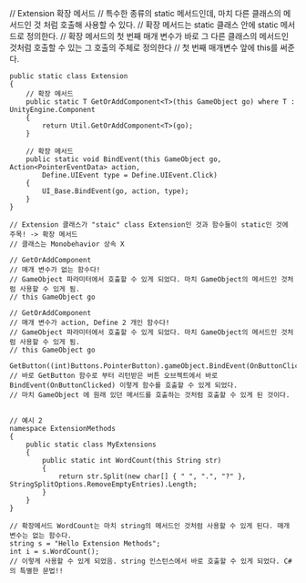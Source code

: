 // Extension 확장 메서드
    // 특수한 종류의 static 메서드인데, 마치 다른 클래스의 메서드인 것 처럼 호출해 사용할 수 있다.
    // 확장 메서드는 static 클래스 안에 static 메서드로 정의한다.
    // 확장 메서드의 첫 번째 매개 변수가 바로 그 다른 클래스의 메서드인 것처럼 호출할 수 있는 그 호출의 주체로 정의한다
    // 첫 번째 매개변수 앞에 this를 써준다.

    public static class Extension
    {
        // 확장 메서드
        public static T GetOrAddComponent<T>(this GameObject go) where T : UnityEngine.Component
        {
            return Util.GetOrAddComponent<T>(go);
        }
        
        // 확장 메서드
        public static void BindEvent(this GameObject go, Action<PointerEventData> action,
            Define.UIEvent type = Define.UIEvent.Click)
        {
            UI_Base.BindEvent(go, action, type);
        }
    }
    
    // Extension 클래스가 "staic" class Extension인 것과 함수들이 static인 것에 주목! -> 확장 메서드
    // 클래스는 Monobehavior 상속 X
    
    // GetOrAddComponent
    // 매개 변수가 없는 함수다!
    // GameObject 파라미터에서 호출할 수 있게 되었다. 마치 GameObject의 메서드인 것처럼 사용할 수 있게 됨.
    // this GameObject go
    
    // GetOrAddComponent
    // 매개 변수가 action, Define 2 개인 함수다!
    // GameObject 파라미터에서 호출할 수 있게 되었다. 마치 GameObject의 메서드인 것처럼 사용할 수 있게 됨.
    // this GameObject go

    GetButton((int)Buttons.PointerButton).gameObject.BindEvent(OnButtonClicked);
    // 바로 GetButton 함수로 부터 리턴받은 버튼 오브젝트에서 바로 BindEvent(OnButtonClicked) 이렇게 함수를 호출할 수 있게 되었다. 
    // 마치 GameObject 에 원래 있던 메서드를 호출하는 것처럼 호출할 수 있게 된 것이다.
    
    
    // 예시 2
    namespace ExtensionMethods
    {
        public static class MyExtensions
        {
            public static int WordCount(this String str)
            {
                return str.Split(new char[] { " ", ".", "?" }, StringSplitOptions.RemoveEmptyEntries).Length;
            }
        }
    }
    
    // 확장메서드 WordCount는 마치 string의 메서드인 것처럼 사용할 수 있게 된다. 매개 변수는 없는 함수다.
    string s = "Hello Extension Methods";
    int i = s.WordCount();
    // 이렇게 사용할 수 있게 되었음. string 인스턴스에서 바로 호출할 수 있게 되었다. C# 의 특별한 문법!!
